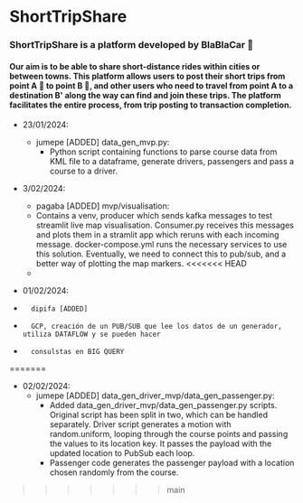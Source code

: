 # ShortTripShare
### ShortTripShare is a platform developed by BlaBlaCar 🚙
#### Our aim is to be able to share short-distance rides within cities or between towns. This platform allows users to post their short trips from point A 📍 to point B 📍, and other users who need to travel from point A to a destination B' along the way can find and join these trips. The platform facilitates the entire process, from trip posting to transaction  completion.

-   23/01/2024:
    -   jumepe [ADDED] data_gen_mvp.py:
        -   Python script containing functions to parse course data from KML file to a dataframe, generate drivers, passengers and pass a course to a driver.

-   3/02/2024:
    -   pagaba [ADDED] mvp/visualisation:
	-   Contains a venv, producer which sends kafka messages to test streamlit live map visualisation. Consumer.py receives this messages and plots them in a stramlit app which reruns with each incoming message. docker-compose.yml runs the necessary services to use this solution. Eventually, we need to connect this to pub/sub, and a better way of plotting the map markers. 
<<<<<<< HEAD
    -
-    01/02/2024:
-       dipifa [ADDED]
-       GCP, creación de un PUB/SUB que lee los datos de un generador, utiliza DATAFLOW y se pueden hacer
-       consulstas en BIG QUERY       
=======
-   02/02/2024:
    -   jumepe [ADDED] data_gen_driver_mvp/data_gen_passenger.py:
        -   Added data_gen_driver_mvp/data_gen_passenger.py scripts. Original script has been split in two, which can be handled separately. Driver script generates a motion with random.uniform, looping through the course points and passing the values to its location key. It passes the payload with the updated location to PubSub each loop.
        -   Passenger code generates the passenger payload with a location chosen randomly from the course.
>>>>>>> main

